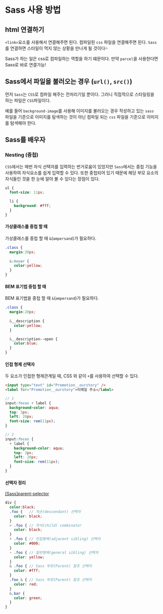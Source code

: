 # Sass 사용 방법

## html 연결하기

`<link>`요소를 사용해서 연결해주면 된다. 컴파일된 `css` 파일을 연결해주면 된다. `Sass`를 연결하면 스타일이 먹지 않는 상황을 만나게 될 것이다💦

Sass가 하는 일은 css로 컴파일하는 역할을 하기 떄문이다. 만약 `parcel`을 사용한다면 Sass로 바로 연결가능!

## Sass에서 파일을 불러오는 경우 (`url()`, `src()`)
먼저 `Sass`는 `CSS`로 컴파일 해주는 전처리기일 뿐이다. 그러니 직접적으로 스타일링을 하는 파일은 `CSS`파일이다. 

예를 들어 `background-image`를 사용해 이미지를 불러오는 경우 작성하고 있는 `sass` 파일을 기준으로 이미지를 탐색하는 것이 아닌 컴파일 되는 `css` 파일을 기준으로 이미지를 탐색해야 한다. 

## Sass를 배우자

### Nesting (중첩)

`CSS`에서는 매번 자식 선택자를 입력하는 번거로움이 있었지만 `Sass`에서는 중첩 기능을 사용하여 자식요소를 쉽게 입력할 수 있다. 또한 중첩되어 있기 때문에 해당 부모 요소의 자식들인 것을 한 눈에 알아 볼 수 있다는 장점이 있다. 

```scss
ul {
  font-size: 11px;

  li {
    background: #fff;
  }
}
```

#### 가상클래스를 중첩 할 때 
가상클래스를 중첩 할 때 `&`(`ampersand`)가 필요하다. 


```scss
.class {
  margin:20px;
  
  &:hover {
    color:yellow;
  }
}
```

#### BEM 표기법 중첩 할 때
BEM 표기법을 중첩 할 때 `&`(`ampersand`)가 필요하다. 

```scss
.class {
  margin:20px;
  
  &__description {
    color:yellow;
  }

  &__description--open {
    color:blue;
  }
}
```

#### 인접 형제 선택자
두 요소가 인접한 형제관계일 때, CSS 와 같이 `+`를 사용하여 선택할 수 있다. 

```html
<input type="text" id="Promotion__ourstory" />
<label for="Promotion__ourstory">이메일 주소</label>
```

```scss
// 1
input:focus + label {
  background-color: aqua;
  top: 3px;
  left: 20px;
  font-size: rem(11px);
}

// 2
input:focus {
  + label {
    background-color: aqua;
    top: 3px;
    left: 20px;
    font-size: rem(11px);
  }
}
```

#### 선택자 정리

[[Sass]parent-selector](https://sass-lang.com/documentation/style-rules/parent-selector)

```scss
div { 
  color:black; 
  .foo {   // 자손(descendant) 선택자 
    color: black; 
  }
  > .foo { // 자식(child) combinator 
    color: black; 
  }
  + .foo { // 인접형제(adjacent sibling) 선택자 
    color: #000; 
  }
  ~ .foo { // 일반형제(general sibling) 선택자 
    color: yellow; 
  }
  & .foo { // Sass 부모(Parent) 참조 선택자 
    color: #fff; 
  }
  .foo & { // Sass 부모(Parent) 참조 선택자 
    color: red; 
  }
  &.bar { 
    color: green; 
  }
}
```


